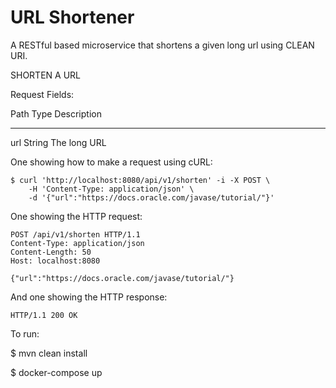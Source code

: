URL Shortener
=============

A RESTful based microservice that shortens a given long url using CLEAN
URI.

SHORTEN A URL

Request Fields:

Path    Type       Description
------- ---------- --------------
url   String   The long URL

One showing how to make a request using cURL:

``` {.highlight}
$ curl 'http://localhost:8080/api/v1/shorten' -i -X POST \
    -H 'Content-Type: application/json' \
    -d '{"url":"https://docs.oracle.com/javase/tutorial/"}'
```

One showing the HTTP request:

``` {.highlight .nowrap}
POST /api/v1/shorten HTTP/1.1
Content-Type: application/json
Content-Length: 50
Host: localhost:8080

{"url":"https://docs.oracle.com/javase/tutorial/"}
```

And one showing the HTTP response:

``` {.highlight .nowrap}
HTTP/1.1 200 OK
```

To run: 

$ mvn clean install

$ docker-compose up
